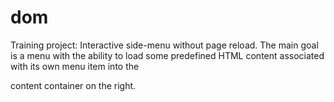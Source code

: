 # dom

Training project: Interactive side-menu without page reload.
The main goal is a menu with the ability to load some predefined HTML content associated with its own menu item into the <main> content container on the right.